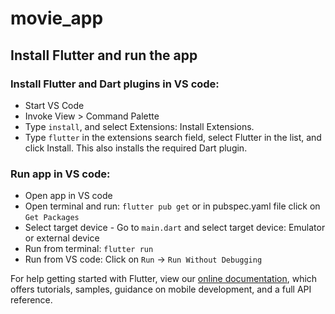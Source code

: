 # movie_app

## Install Flutter and run the app

### Install Flutter and Dart plugins in VS code:

- Start VS Code
- Invoke View > Command Palette
- Type `install`, and select Extensions: Install Extensions.
- Type `flutter` in the extensions search field, select Flutter in the list, and click Install. This also installs the required Dart plugin.

### Run app in VS code:

- Open app in VS code
- Open terminal and run: `flutter pub get` or in pubspec.yaml file click on `Get Packages`
- Select target device - Go to `main.dart` and select target device: Emulator or external device
- Run from terminal: `flutter run`
- Run from VS code: Click on `Run` -> `Run Without Debugging`

For help getting started with Flutter, view our
[online documentation](https://flutter.dev/docs), which offers tutorials,
samples, guidance on mobile development, and a full API reference.
